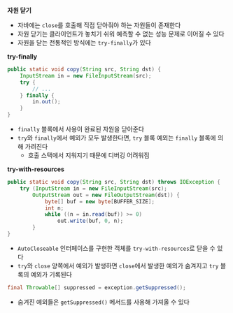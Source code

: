 **자원 닫기**
- 자바에는 `close`를 호출해 직접 닫아줘야 하는 자원들이 존재한다
- 자원 닫기는 클라이언트가 놓치기 쉬워 예측할 수 없는 성능 문제로 이어질 수 있다
- 자원을 닫는 전통적인 방식에는 `try-finally`가 있다

**try-finally**
```java
public static void copy(String src, String dst) {
    InputStream in = new FileInputStream(src);
    try {
        // ...
    } finally {
        in.out();
    }
}
```
- `finally` 블록에서 사용이 완료된 자원을 닫아준다
- `try`와 `finally`에서 예외가 모두 발생한다면, `try` 블록 예외는 `finally` 블록에 의해 가려진다
  - 호출 스택에서 지워지기 때문에 디버깅 어려워짐

**try-with-resources**
```java
public static void copy(String src, String dst) throws IOException {
    try (InputStream in = new FileInputStream(src);
        OutputStream out = new FileOutputStream(dst)) {
            byte[] buf = new byte[BUFFER_SIZE];
            int n;
            while ((n = in.read(buf)) >= 0) 
                out.write(buf, 0, n);
        }
}
```
- `AutoCloseable` 인터페이스를 구현한 객체를 `try-with-resources`로 닫을 수 있다
- `try`와 `close` 양쪽에서 예외가 발생하면 `close`에서 발생한 예외가 숨겨지고 `try` 블록의 예외가 기록된다

```java
final Throwable[] suppressed = exception.getSuppressed();
```
- 숨겨진 예외들은 `getSuppressed()` 메서드를 사용해 가져올 수 있다
